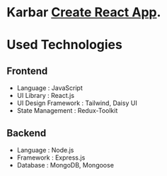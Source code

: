 # Karbar [Create React App](https://karbar.vercel.app).

# Used Technologies

## Frontend

- Language : JavaScript
- UI Library : React.js
- UI Design Framework : Tailwind, Daisy UI
- State Management : Redux-Toolkit

## Backend

- Language : Node.js
- Framework : Express.js
- Database : MongoDB, Mongoose
